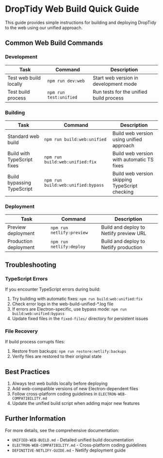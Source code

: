 # DropTidy Web Build Quick Guide

This guide provides simple instructions for building and deploying DropTidy to the web using our unified approach.

## Common Web Build Commands

### Development

| Task | Command | Description |
|------|---------|-------------|
| Test web build locally | `npm run dev:web` | Start web version in development mode |
| Test build process | `npm run test:unified` | Run tests for the unified build process |

### Building

| Task | Command | Description |
|------|---------|-------------|
| Standard web build | `npm run build:web:unified` | Build web version using unified approach |
| Build with TypeScript fixes | `npm run build:web:unified:fix` | Build web version with automatic TS fixes |
| Build bypassing TypeScript | `npm run build:web:unified:bypass` | Build web version skipping TypeScript checking |

### Deployment

| Task | Command | Description |
|------|---------|-------------|
| Preview deployment | `npm run netlify:preview` | Build and deploy to Netlify preview URL |
| Production deployment | `npm run netlify:deploy` | Build and deploy to Netlify production |

## Troubleshooting

### TypeScript Errors

If you encounter TypeScript errors during build:

1. Try building with automatic fixes: `npm run build:web:unified:fix`
2. Check error logs in the web-build-unified-*.log file
3. If errors are Electron-specific, use bypass mode: `npm run build:web:unified:bypass`
4. Update fixed files in the `fixed-files/` directory for persistent issues

### File Recovery

If build process corrupts files:

1. Restore from backups: `npm run restore:netlify:backups`
2. Verify files are restored to their original state

## Best Practices

1. Always test web builds locally before deploying
2. Add web-compatible versions of new Electron-dependent files
3. Follow cross-platform coding guidelines in `ELECTRON-WEB-COMPATIBILITY.md`
4. Update the unified build script when adding major new features

## Further Information

For more details, see the comprehensive documentation:

- `UNIFIED-WEB-BUILD.md` - Detailed unified build documentation
- `ELECTRON-WEB-COMPATIBILITY.md` - Cross-platform coding guidelines
- `DEFINITIVE-NETLIFY-GUIDE.md` - Netlify deployment guide
